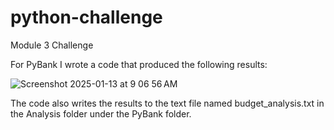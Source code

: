 # python-challenge
Module 3 Challenge

For PyBank I wrote a code that produced the following results:

![Screenshot 2025-01-13 at 9 06 56 AM](https://github.com/user-attachments/assets/efc0b396-40fd-495b-b66a-1e5953706174)

The code also writes the results to the text file named budget_analysis.txt in the Analysis folder under the PyBank folder. 
